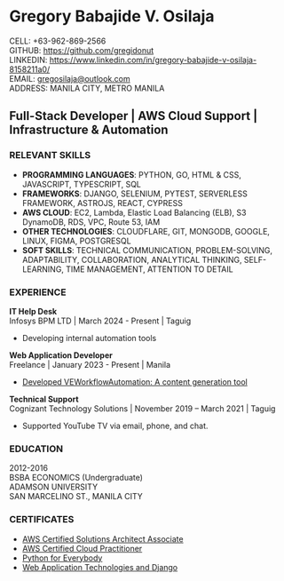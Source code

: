 # Gregory Babajide V. Osilaja

CELL: +63-962-869-2566  
GITHUB: https://github.com/gregidonut  
LINKEDIN: https://www.linkedin.com/in/gregory-babajide-v-osilaja-8158211a0/  
EMAIL: gregosilaja@outlook.com  
ADDRESS: MANILA CITY, METRO MANILA

## Full-Stack Developer | AWS Cloud Support | Infrastructure & Automation

### RELEVANT SKILLS

- **PROGRAMMING LANGUAGES**: PYTHON, GO, HTML &
  CSS, JAVASCRIPT, TYPESCRIPT, SQL
- **FRAMEWORKS**: DJANGO, SELENIUM, PYTEST,
  SERVERLESS FRAMEWORK, ASTROJS, REACT, CYPRESS
- **AWS CLOUD**: EC2, Lambda, Elastic Load Balancing (ELB), S3
  DynamoDB, RDS, VPC, Route 53, IAM
- **OTHER TECHNOLOGIES**: CLOUDFLARE, GIT, MONGODB,
  GOOGLE, LINUX, FIGMA, POSTGRESQL
- **SOFT SKILLS**: TECHNICAL COMMUNICATION, PROBLEM-SOLVING,
  ADAPTABILITY, COLLABORATION, ANALYTICAL THINKING,
  SELF-LEARNING, TIME MANAGEMENT, ATTENTION TO DETAIL

### EXPERIENCE

**IT Help Desk**  
Infosys BPM LTD | March 2024 -
Present | Taguig

- Developing internal automation tools

**Web Application Developer**  
Freelance | January 2023 - Present | Manila

- [Developed VEWorkflowAutomation: A content
  generation tool](https://www.linkedin.com/posts/gregory-babajide-v-osilaja-8158211a0_videoautomation-workflow-github-activity-7114563300830441472-5W0p?utm_source=share&utm_medium=member_desktop)

**Technical Support**  
Cognizant Technology Solutions | November 2019 –
March 2021 | Taguig

- Supported YouTube TV via email, phone, and
  chat.

### EDUCATION

2012-2016  
BSBA ECONOMICS (Undergraduate)  
ADAMSON UNIVERSITY  
SAN MARCELINO ST., MANILA CITY

### CERTIFICATES

- [AWS Certified Solutions Architect Associate](https://www.credly.com/badges/ac5bbba1-39ea-422a-8414-3f92dfea128d/public_url)
- [AWS Certified Cloud Practitioner](https://www.credly.com/badges/543f50af-b39a-4171-b1b3-365c6f822b68/public_url)
- [Python for Everybody](https://www.coursera.org/account/accomplishments/specialization/TPA9NC3GEEF7?utm_source=link&utm_medium=certificate&utm_content=cert_image&utm_campaign=sharing_cta&utm_product=s12n)
- [Web Application Technologies and Django](https://www.coursera.org/account/accomplishments/verify/738V84S9CDXV?utm_source=link&utm_medium=certificate&utm_content=cert_image&utm_campaign=sharing_cta&utm_product=course)
